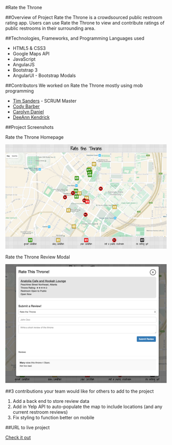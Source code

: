 #Rate the Throne

##Overview of Project
Rate the Throne is a crowdsourced public restroom rating app. Users can use Rate the Throne to view and contribute ratings of public restrooms in their surrounding area.


##Technologies, Frameworks, and Programming Languages used
* HTML5 & CSS3
* Google Maps API
* JavaScript
* AngularJS
* Bootstrap 3
* AngularUI - Bootstrap Modals


##Contributors
We worked on Rate the Throne mostly using mob programming
* [Tim Sanders](https://github.com/tsanders30004) - SCRUM Master
* [Cody Barber](https://github.com/codybarber)
* [Carolyn Daniel](https://github.com/csdaniel17)
* [DeeAnn Kendrick](https://github.com/dkendrick25)



##Project Screenshots


Rate the Throne Homepage

![Rate the Throne](images/rateTheThroneMainPage.png)


Rate the Throne Review Modal

![Rate the Throne](images/modalScreenShot.png)


##3 contributions your team would like for others to add to the project
1. Add a back end to store review data
2. Add in Yelp API to auto-populate the map to include locations (and any current restroom reviews)
3. Fix styling to function better on mobile


##URL to live project

[Check it out](http://ratethethrone.surge.sh/)
